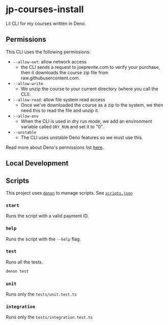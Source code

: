 # jp-courses-install

Lil CLI for my courses written in Deno.

## Permissions

This CLI uses the following permissions:
- `--allow-net`: allow network access
  - the CLI sends a request to joeprevite.com to verify your purchase, then it downloads the course zip file from raw.githubusercontent.com.
- `--allow-write`
  - We unzip the course to your current directory (where you call the CLI).
- `--allow-read`: allow file system read access
  - Once we've downloaded the course as a zip to the system, we then need this to read the file and unzip it.
- `--allow-env`
  - When the CLI is used in dry run mode, we add an environment variable called `DRY_RUN` and set it to "0".
- `--unstable`
  - The CLI uses unstable Deno features so we must use this.

Read more about Deno's permissions list [here](https://deno.land/manual@v1.9.2/getting_started/permissions#permissions-list).

## Local Development

## Scripts

This project uses [`denon`](https://github.com/denosaurs/denon) to manage scripts. See [`scripts.json`](./scripts.json)

### `start`

Runs the script with a valid payment ID.

### `help`

Runs the script with the `--help` flag.

### `test`

Runs all the tests.
```sh
denon test
```

### `unit`

Runs only the `tests/unit.test.ts`

### `integration`

Runs only the `tests/integration.test.ts`
